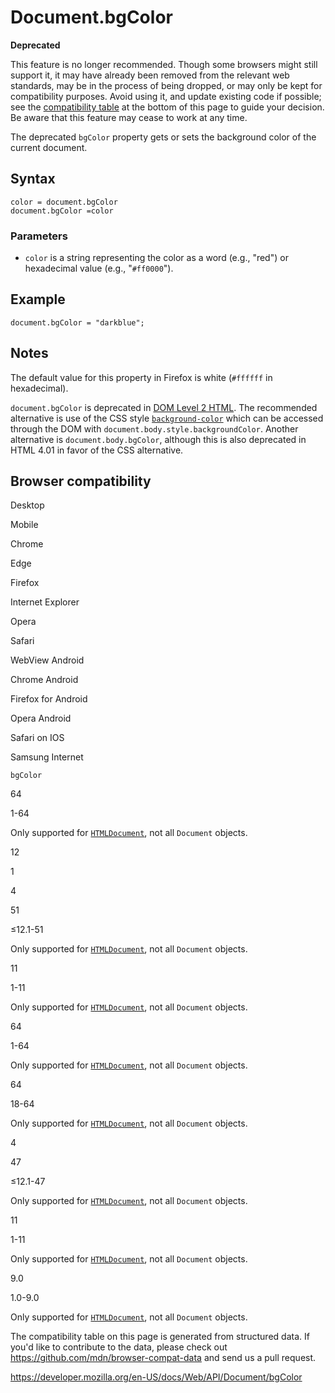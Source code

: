 # Document.bgColor

**Deprecated**

This feature is no longer recommended. Though some browsers might still support it, it may have already been removed from the relevant web standards, may be in the process of being dropped, or may only be kept for compatibility purposes. Avoid using it, and update existing code if possible; see the [compatibility table](#browser_compatibility) at the bottom of this page to guide your decision. Be aware that this feature may cease to work at any time.

The deprecated `bgColor` property gets or sets the background color of the current document.

## Syntax

    color = document.bgColor
    document.bgColor =color

### Parameters

- `color` is a string representing the color as a word (e.g., "red") or hexadecimal value (e.g., "`#ff0000`").

## Example

    document.bgColor = "darkblue";

## Notes

The default value for this property in Firefox is white (`#ffffff` in hexadecimal).

`document.bgColor` is deprecated in [DOM Level 2 HTML](https://www.w3.org/TR/DOM-Level-2-HTML/html.html#ID-26809268). The recommended alternative is use of the CSS style [`background-color`](https://developer.mozilla.org/en-US/docs/Web/CSS/background-color) which can be accessed through the DOM with `document.body.style.backgroundColor`. Another alternative is `document.body.bgColor`, although this is also deprecated in HTML 4.01 in favor of the CSS alternative.

## Browser compatibility

Desktop

Mobile

Chrome

Edge

Firefox

Internet Explorer

Opera

Safari

WebView Android

Chrome Android

Firefox for Android

Opera Android

Safari on IOS

Samsung Internet

`bgColor`

64

1-64

Only supported for [`HTMLDocument`](https://developer.mozilla.org/docs/Web/API/HTMLDocument), not all `Document` objects.

12

1

4

51

≤12.1-51

Only supported for [`HTMLDocument`](https://developer.mozilla.org/docs/Web/API/HTMLDocument), not all `Document` objects.

11

1-11

Only supported for [`HTMLDocument`](https://developer.mozilla.org/docs/Web/API/HTMLDocument), not all `Document` objects.

64

1-64

Only supported for [`HTMLDocument`](https://developer.mozilla.org/docs/Web/API/HTMLDocument), not all `Document` objects.

64

18-64

Only supported for [`HTMLDocument`](https://developer.mozilla.org/docs/Web/API/HTMLDocument), not all `Document` objects.

4

47

≤12.1-47

Only supported for [`HTMLDocument`](https://developer.mozilla.org/docs/Web/API/HTMLDocument), not all `Document` objects.

11

1-11

Only supported for [`HTMLDocument`](https://developer.mozilla.org/docs/Web/API/HTMLDocument), not all `Document` objects.

9.0

1.0-9.0

Only supported for [`HTMLDocument`](https://developer.mozilla.org/docs/Web/API/HTMLDocument), not all `Document` objects.

The compatibility table on this page is generated from structured data. If you'd like to contribute to the data, please check out <https://github.com/mdn/browser-compat-data> and send us a pull request.

<a href="https://developer.mozilla.org/en-US/docs/Web/API/Document/bgColor" class="_attribution-link">https://developer.mozilla.org/en-US/docs/Web/API/Document/bgColor</a>
